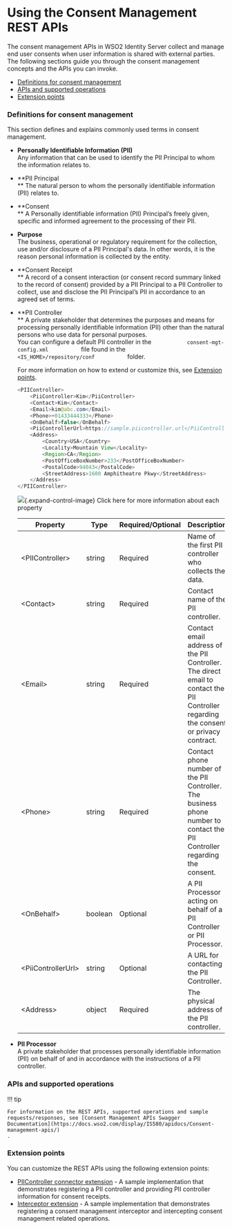 # Using the Consent Management REST APIs

The consent management APIs in WSO2 Identity Server collect and manage
end user consents when user information is shared with external parties.
The following sections guide you through the consent management concepts
and the APIs you can invoke.

-   [Definitions for consent
    management](#UsingtheConsentManagementRESTAPIs-Definitionsforconsentmanagement)
-   [APIs and supported
    operations](#UsingtheConsentManagementRESTAPIs-APIsandsupportedoperations)
-   [Extension
    points](#UsingtheConsentManagementRESTAPIs-Extensionpoints)

### Definitions for consent management

This section defines and explains commonly used terms in consent
management.

-   **Personally Identifiable Information (PII)**  
    Any information that can be used to identify the PII Principal to
    whom the information relates to.

<!-- -->

-   **PII Principal  
    ** The natural person to whom the personally identifiable
    information (PII) relates to.

<!-- -->

-   **Consent  
    ** A Personally identifiable information (PII) Principal’s freely
    given, specific and informed agreement to the processing of their
    PII.

<!-- -->

-   **Purpose**  
    The business, operational or regulatory requirement for the
    collection, use and/or disclosure of a PII Principal's data. In
    other words, it is the reason personal information is collected by
    the entity.

<!-- -->

-   **Consent Receipt  
    ** A record of a consent interaction (or consent record summary
    linked to the record of consent) provided by a PII Principal to a
    PII Controller to collect, use and disclose the PII Principal’s PII
    in accordance to an agreed set of terms.

<!-- -->

-   **PII Controller  
    ** A private stakeholder that determines the purposes and means for
    processing personally identifiable information (PII) other than the
    natural persons who use data for personal purposes.  
    You can configure a default PII controller in the
    `            consent-mgt-config.xml           ` file found in the
    `            <IS_HOME>/repository/conf           ` folder.

    For more information on how to extend or customize this, see
    [Extension
    points](#UsingtheConsentManagementRESTAPIs-Extensionpoints).

    ``` java
    <PIIController>
        <PiiController>Kim</PiiController>
        <Contact>Kim</Contact>
        <Email>kim@abc.com</Email>
        <Phone>+01433444333</Phone>
        <OnBehalf>false</OnBehalf>
        <PiiControllerUrl>https://sample.piicontroller.url</PiiControllerUrl>
        <Address>
            <Country>USA</Country>
            <Locality>Mountain View</Locality>
            <Region>CA</Region>
            <PostOfficeBoxNumber>233</PostOfficeBoxNumber>
            <PostalCode>94043</PostalCode>
            <StreetAddress>1600 Amphitheatre Pkwy</StreetAddress>
        </Address>
    </PIIController>
    ```

    ![](images/icons/grey_arrow_down.png){.expand-control-image} Click
    here for more information about each property

    | Property             | Type    | Required/Optional | Description                                                                                                                            |
    |----------------------|---------|-------------------|----------------------------------------------------------------------------------------------------------------------------------------|
    | \<PIIController\>    | string  | Required          | Name of the first PII controller who collects the data.                                                                                |
    | \<Contact\>          | string  | Required          | Contact name of the PII controller.                                                                                                    |
    | \<Email\>            | string  | Required          | Contact email address of the PII Controller. The direct email to contact the PII Controller regarding the consent or privacy contract. |
    | \<Phone\>            | string  | Required          | Contact phone number of the PII Controller. The business phone number to contact the PII Controller regarding the consent.             |
    | \<OnBehalf\>         | boolean | Optional          | A PII Processor acting on behalf of a PII Controller or PII Processor.                                                                 |
    | \<PiiControllerUrl\> | string  | Optional          | A URL for contacting the PII Controller.                                                                                               |
    | \<Address\>          | object  | Required          | The physical address of the PII controller.                                                                                            |

<!-- -->

-   **PII Processor**  
    A private stakeholder that processes personally identifiable
    information (PII) on behalf of and in accordance with the
    instructions of a PII controller.

### APIs and supported operations

!!! tip
    
    For information on the REST APIs, supported operations and sample
    requests/responses, see [Consent Management APIs Swagger
    Documentation](https://docs.wso2.com/display/IS580/apidocs/Consent-management-apis/)
    .
    

### Extension points

You can customize the REST APIs using the following extension points:

-   [PIIController connector
    extension](https://github.com/wso2/samples-is/tree/product-is3289/consent-mgt/piicontroller/org.wso2.carbon.identity.piicontroller) -
    A sample implementation that demonstrates registering a PII
    controller and providing PII controller information for consent
    receipts.  
-   [Interceptor
    extension](https://github.com/wso2/samples-is/tree/product-is3289/consent-mgt/interceptor) -
    A sample implementation that demonstrates registering a consent
    management interceptor and intercepting consent management related
    operations.
